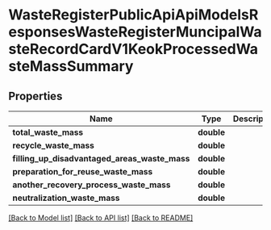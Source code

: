 # WasteRegisterPublicApiApiModelsResponsesWasteRegisterMuncipalWasteRecordCardV1KeokProcessedWasteMassSummary

## Properties
Name | Type | Description | Notes
------------ | ------------- | ------------- | -------------
**total_waste_mass** | **double** |  | [optional] 
**recycle_waste_mass** | **double** |  | [optional] 
**filling_up_disadvantaged_areas_waste_mass** | **double** |  | [optional] 
**preparation_for_reuse_waste_mass** | **double** |  | [optional] 
**another_recovery_process_waste_mass** | **double** |  | [optional] 
**neutralization_waste_mass** | **double** |  | [optional] 

[[Back to Model list]](../README.md#documentation-for-models) [[Back to API list]](../README.md#documentation-for-api-endpoints) [[Back to README]](../README.md)


